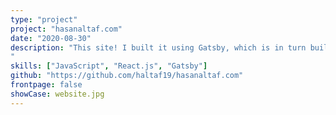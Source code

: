 ```yaml
---
type: "project"
project: "hasanaltaf.com"
date: "2020-08-30"
description: "This site! I built it using Gatsby, which is in turn built on top of React and GraphQL. The website uses markdown files to generate components making it super easy to update!
"
skills: ["JavaScript", "React.js", "Gatsby"]
github: "https://github.com/haltaf19/hasanaltaf.com"
frontpage: false
showCase: website.jpg
---
```

